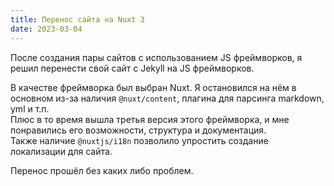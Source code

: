 ```yaml
---
title: Перенос сайта на Nuxt 3
date: 2023-03-04
---
```

После создания пары сайтов с использованием JS фреймворков, я решил перенести свой сайт c Jekyll на JS фреймворков.
<!--more-->
В качестве фреймворка был выбран Nuxt. Я остановился на нём в основном из-за наличия `@nuxt/content`, плагина для парсинга markdown, yml и т.п.  
Плюс в то время вышла третья версия этого фреймворка, и мне понравились его возможности, структура и документация.  
Также наличие `@nuxtjs/i18n` позволило упростить создание локализации для сайта.

Перенос прошёл без каких либо проблем.
